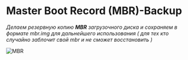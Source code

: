 # Master Boot Record (MBR)-Backup

*Делаем резервную копию ***MBR*** загрузочного диска и сохраняем в формате mbr.img для дальнейшего использования ( для тех кто случайно заблочит свой mbr и не сможет восстановить )*

![MBR](https://a.radikal.ru/a15/2001/c9/c788062724d1.png)
